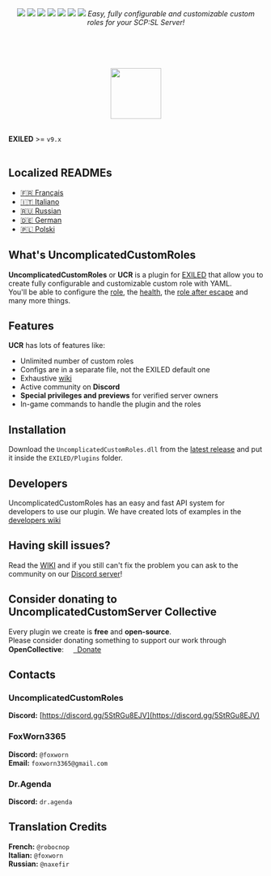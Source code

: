 <div align="center"><a href="https://github.com/UncomplicatedCustomServer/UncomplicatedCustomRoles/releases/latest"><img src="https://img.shields.io/github/v/release/UncomplicatedCustomServer/UncomplicatedCustomRoles"></a> <a href="https://github.com/UncomplicatedCustomServer/UncomplicatedCustomRoles/releases/latest"><img src="https://img.shields.io/github/downloads/UncomplicatedCustomServer/UncomplicatedCustomRoles/total"></a> <a href="https://github.com/UncomplicatedCustomServer/UncomplicatedCustomRoles/pulls"><img src="https://img.shields.io/github/issues-pr/UncomplicatedCustomServer/UncomplicatedCustomRoles"></a> <a href="https://github.com/UncomplicatedCustomServer/UncomplicatedCustomRoles/pulls"><img src="https://img.shields.io/github/issues-pr-closed/UncomplicatedCustomServer/UncomplicatedCustomRoles"></a> <a href="https://github.com/UncomplicatedCustomServer/UncomplicatedCustomRoles/commits/main/"><img src="https://badgen.net/github/commits/UncomplicatedCustomServer/UncomplicatedCustomRoles/main"></a> <img src="https://img.shields.io/badge/Verified_Exiled_Plugin-ss">

  <img src="https://raw.githubusercontent.com/UncomplicatedCustomServer/UncomplicatedCustomRoles/refs/heads/resources/ucr_promo_banner.png">
  <i>Easy, fully configurable and customizable custom roles for your SCP:SL Server!</i>

  <br><br>
  <br><br>
    <a href='https://discord.gg/5StRGu8EJV'><img src='https://www.allkpop.com/upload/2021/01/content/262046/1611711962-discord-button.png' height="100"></a>
  <br><br>
</div>

**EXILED** >= `v9.x`
<br><br>

## Localized READMEs
- [&#127467;&#127479; Français](https://github.com/UncomplicatedCustomServer/UncomplicatedCustomRoles/blob/main/Localization/README-FR.md)
- [&#x1F1EE;&#x1F1F9; Italiano](https://github.com/UncomplicatedCustomServer/UncomplicatedCustomRoles/blob/main/Localization/README-IT.md)
- [&#127479;&#127482; Russian](https://github.com/UncomplicatedCustomServer/UncomplicatedCustomRoles/blob/main/Localization/README-RU.md)
- [&#127465;&#127466; German](https://github.com/UncomplicatedCustomServer/UncomplicatedCustomRoles/blob/main/Localization/README-DE.md)
- [&#127477;&#127473; Polski](https://github.com/UncomplicatedCustomServer/UncomplicatedCustomRoles/blob/main/Localization/README-PL.md)

## What's UncomplicatedCustomRoles
**UncomplicatedCustomRoles** or **UCR** is a plugin for [EXILED](https://github.com/ExMod-Team/EXILED) that allow you to create fully configurable and customizable custom role with YAML.\
You'll be able to configure the <ins>role</ins>, the <ins>health</ins>, the <ins>role after escape</ins> and many more things. 

## Features
**UCR** has lots of features like:
- Unlimited number of custom roles
- Configs are in a separate file, not the EXILED default one
- Exhaustive [wiki](https://github.com/UncomplicatedCustomServer/UncomplicatedCustomRoles/wiki)
- Active community on **Discord**
- __Special privileges and previews__ for verified server owners
- In-game commands to handle the plugin and the roles

## Installation
Download the `UncomplicatedCustomRoles.dll` from the [latest release](https://github.com/UncomplicatedCustomServer/UncomplicatedCustomRoles/releases/latest) and put it inside the `EXILED/Plugins` folder.

## Developers
UncomplicatedCustomRoles has an easy and fast API system for developers to use our plugin.
We have created lots of examples in the [developers wiki](https://github.com/UncomplicatedCustomServer/UncomplicatedCustomRoles/wiki/Developers-World)

## Having skill issues?
Read the [WIKI](https://github.com/UncomplicatedCustomServer/UncomplicatedCustomRoles/wiki) and if you still can't fix the problem you can ask to the community on our [Discord server](https://discord.gg/5StRGu8EJV)!

## Consider donating to UncomplicatedCustomServer Collective
Every plugin we create is **free** and **open-source**.\
Please consider donating something to support our work through **OpenCollective**: 
<a href="https://opencollective.com/ucs"><img height="15" src="https://raw.githubusercontent.com/UncomplicatedCustomServer/UncomplicatedCustomRoles/refs/heads/resources/oc_icon.png">&nbsp;&nbsp;Donate</a>

## Contacts
### UncomplicatedCustomRoles
  **Discord:** [https://discord.gg/5StRGu8EJV](https://discord.gg/5StRGu8EJV)

### FoxWorn3365
  **Discord:** `@foxworn`\
  **Email:** `foxworn3365@gmail.com`
### Dr.Agenda
  **Discord:** `dr.agenda`

## Translation Credits
**French:** `@robocnop`\
**Italian:** `@foxworn`\
**Russian:** `@naxefir`
